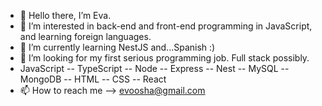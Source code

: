 - 👋 Hello there, I’m Eva.
- 👀 I’m interested in back-end and front-end programming in JavaScript, and learning foreign languages.
- 🌱 I’m currently learning NestJS and...Spanish  :)
- 💞️ I’m looking for my first serious programming job. Full stack possibly.
- JavaScript -- TypeScript -- Node -- Express -- Nest -- MySQL -- MongoDB -- HTML -- CSS -- React
- 📫 How to reach me --> evoosha@gmail.com

<!---
Evva1023/Evva1023 is a ✨ special ✨ repository because its `README.md` (this file) appears on your GitHub profile.
You can click the Preview link to take a look at your changes.
--->
